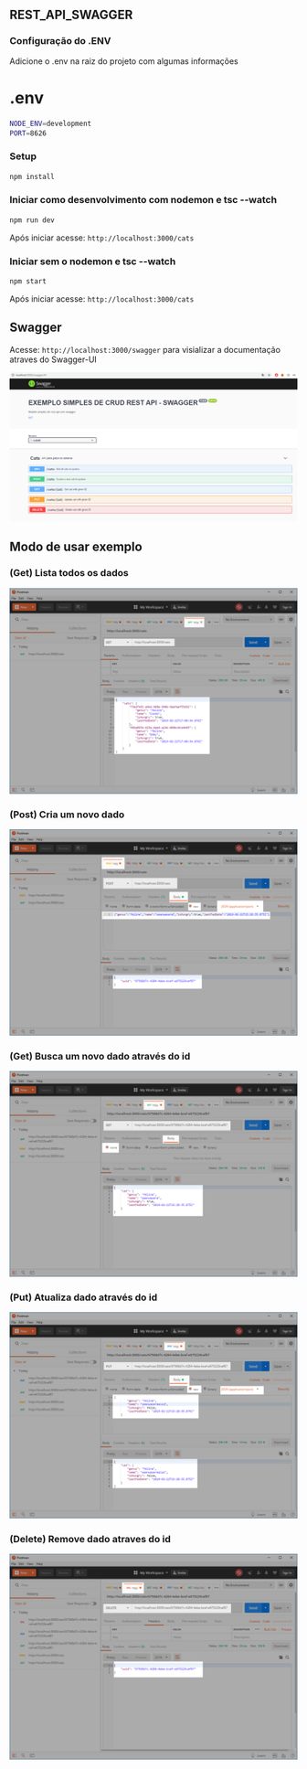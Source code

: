 
  

## REST_API_SWAGGER

### Configuração do .ENV


Adicione o .env na raiz do projeto com algumas informações

# .env

```bash
NODE_ENV=development
PORT=8626

```


### Setup

  

  

```bash
npm install
```

  

  

### Iniciar como desenvolvimento com nodemon e tsc --watch

  

  

```bash
npm run dev
```

  

  

Após iniciar acesse: `http://localhost:3000/cats`

  

  

### Iniciar sem o nodemon e tsc --watch

  

  

```bash
npm start
```


Após iniciar acesse: `http://localhost:3000/cats`

  


## Swagger

  

  

Acesse: `http://localhost:3000/swagger` para visializar a documentação atraves do Swagger-UI

  

![Swagger-UI](docs/example.png)

  

  
  
  

## Modo de usar exemplo

  

  

### (Get) Lista todos os dados

  

![Example Get all records](docs/get-example.png)

  

  

### (Post)  Cria um novo dado

  

![Example Post (Create) new record](docs/post-example.png)

  

  

### (Get) Busca um novo dado através do id

  

![Example Get by ID](docs/get-id-example.png)

  

  

### (Put) Atualiza dado através do id

  

![Example Put (Update)](docs/put-example.png)

  

  

### (Delete) Remove dado atraves do id

  

![Example Delete](docs/delete-example.png)

